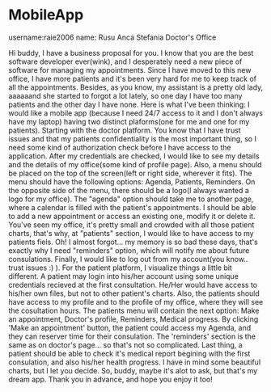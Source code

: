 # MobileApp

username:raie2006
name: Rusu Anca Stefania
Doctor's Office

   Hi buddy, I have a business proposal for you. I know that you are the best software developer ever(wink), and I desperately need a new piece of software for managing my appointments. Since I have moved to this new office, I have more patients and it's been very hard for me to keep track of all the appointments. Besides, as you know, my assistant is a pretty old lady, aaaaaand she started to forgot a lot lately, so one day I have too many patients and the other day I have none.
   Here is what I've been thinking: I would like a mobile app (because I need 24/7 access to it and I don't always have my laptop) having two distinct plaforms(one for me and one for my patients). 
   Starting with the doctor platform. You know that I have trust issues and that my patients confidentiality is the most important thing, so I need some kind of authorization check before I have access to the application. After my credentials are checked, I would like to see my details and the details of my office(some kind of profile page). Also, a menu should be placed on the top of the screen(left or right side, wherever it fits). The menu should have the following options: Agenda, Patients, Reminders. On the opposite side of the menu, there should be a logo(I always wanted a logo for my office).
   The "agenda" option should take me to another page, where a calendar is filled with the patient's appointments. I should be able to add a new appointment or access an existing one, modify it or delete it. You've seen my office, it's pretty small and crowded with all those patient charts, that's why, at "patients" section, I would like to have access to my patients fiels. Oh! I almost forgot... my memory is so bad these days, that's exactly why I need "reminders" option, which will notify me about future consulations.
  Finally, I would like to log out from my account(you know.. trust issues :) ).
  For the patient platform, I visualize things a little bit different. A patient may login into his/her account using some unique credentials recieved at the first consultation. He/Her would have access to his/her own files, but not to other patient's charts. Also, the patients should have access to my profile and to the profile of my office, where they will see the cosultation hours.
  The patients menu will contain the next option: Make an appointment, Doctor's profile, Reminders, Medical progress. By clicking 'Make an appointment' button, the patient could access my Agenda, and they can reserver time for their consulation. The 'reminders' section is the same as on doctor's page... so that's not so complicated.
  Last thing, a patient should be able to check it's medical report begining with the first consulation, and also his/her health progress. I have in mind some beautiful charts, but I let you decide.
  So, buddy, maybe it's alot to ask, but that's my dream app. Thank you in advance, and hope you enjoy it too!
